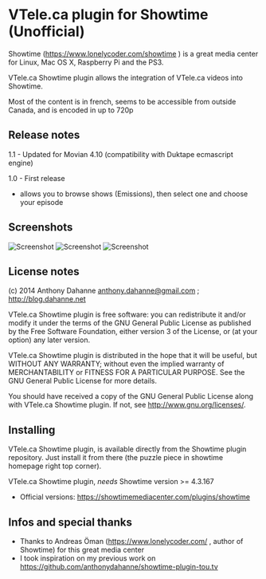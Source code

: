 VTele.ca plugin for Showtime (Unofficial)
============================

Showtime (https://www.lonelycoder.com/showtime ) is a great media center for Linux, Mac OS X, Raspberry Pi and the PS3.

VTele.ca Showtime plugin allows the integration of VTele.ca videos into Showtime.

Most of the content is in french, seems to be accessible from outside Canada, and is encoded in up to 720p


## Release notes

1.1 - Updated for Movian 4.10 (compatibility with Duktape ecmascript engine)

1.0 - First release

-  allows you to browse shows (Emissions), then select one and choose your episode

## Screenshots

![Screenshot](https://raw.github.com/anthonydahanne/showtime-plugin-VTele.ca/master/screenshots/vtele.ca-homescreen.png "home")
![Screenshot](https://raw.github.com/anthonydahanne/showtime-plugin-VTele.ca/master/screenshots/vtele.ca-listofshows.png "list of shows")
![Screenshot](https://raw.github.com/anthonydahanne/showtime-plugin-VTele.ca/master/screenshots/vtele.ca-listofepisodes.png "list of episodes")

## License notes

(c) 2014 Anthony Dahanne [anthony.dahanne@gmail.com](mailto:anthony.dahanne@gmail.com) ; http://blog.dahanne.net


VTele.ca Showtime plugin is free software: you can redistribute it and/or modify
it under the terms of the GNU General Public License as published by
the Free Software Foundation, either version 3 of the License, or
(at your option) any later version.

VTele.ca Showtime plugin is distributed in the hope that it will be useful,
but WITHOUT ANY WARRANTY; without even the implied warranty of
MERCHANTABILITY or FITNESS FOR A PARTICULAR PURPOSE.  See the
GNU General Public License for more details.

You should have received a copy of the GNU General Public License
along with VTele.ca Showtime plugin.  If not, see http://www.gnu.org/licenses/.

## Installing

VTele.ca Showtime plugin, is available directly from the Showtime plugin repository. Just install it from there (the puzzle piece in showtime homepage right top corner).

VTele.ca Showtime plugin, *needs* Showtime version >= 4.3.167

- Official versions: https://showtimemediacenter.com/plugins/showtime

## Infos and special thanks

-  Thanks to Andreas Öman (https://www.lonelycoder.com/ , author of Showtime) for this great media center
-  I took inspiration on my previous work on https://github.com/anthonydahanne/showtime-plugin-tou.tv

